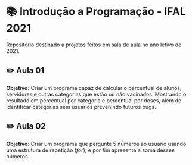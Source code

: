 # 📚 Introdução a Programação - IFAL 2021

Repositório destinado a projetos feitos em sala de aula no ano letivo de 2021.

## ✏️ Aula 01

**Objetivo:** Criar um programa capaz de calcular o percentual de alunos, servidores e outras categorias que estão ou não vacinados. Mostrando o resultado em percentual por categoria e percentual por doses, além de identificar categorias sem usuários prevenindo futuros bugs.

## ✏️ Aula 02

**Objetivo:** Criar um programa que pergunte 5 números ao usuário usando uma estrutura de repetição (_for_), e por fim apresente a soma desses números.
